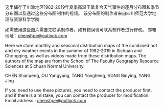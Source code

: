 这里储存了川渝地区1982-2019年夏季高温干旱复合天气事件的逐月分布图和季节分布图以及通过这些分布图制作的视频。
该分布图的制作者来自四川师范大学地理与资源科学学院

如需使用这些图片需要先联系制作者，如有错误也可联系制作者进行修改。
邮箱地址：chenshpe@outlook.com

Here we store monthly and seasonal distribution maps of the combined hot and dry weather events in the summer of 1982-2019 in Sichuan and Chongqing, as well as videos made from these distribution maps.
The authors of the map are from the School of The Faculty Geography Resource Sciences at Sichuan Normal University.

CHEN Shanpeng, OU Yangyang, TANG Yongheng, SONG Binying, YANG Jing

If you need to use these pictures, you need to contact the producer first, and if there is a mistake, you can contact the producer for modification.
Email address : chenshpe@outlook.com

